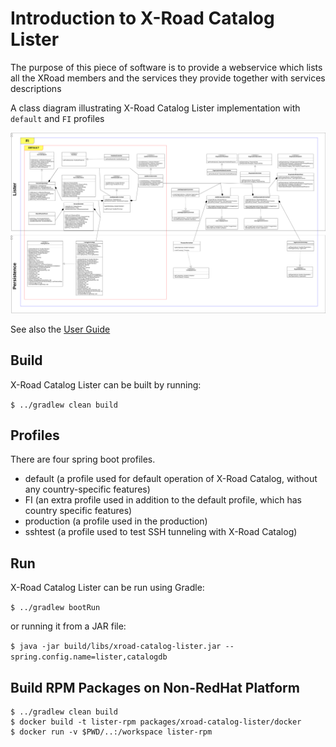 # Introduction to X-Road Catalog Lister

The purpose of this piece of software is to provide a webservice which lists all the XRoad members and the services they provide together with services descriptions

A class diagram illustrating X-Road Catalog Lister implementation with ```default``` and ```FI``` profiles

![Catalog Service class diagram](class_diagram.png)

See also the [User Guide](../xroad_catalog_user_guide.md#license)

## Build

X-Road Catalog Lister can be built by running:

``` $ ../gradlew clean build ```

## Profiles

There are four spring boot profiles.

* default (a profile used for default operation of X-Road Catalog, without any country-specific features)
* FI (an extra profile used in addition to the default profile, which has country specific features)
* production (a profile used in the production)
* sshtest (a profile used to test SSH tunneling with X-Road Catalog)

## Run

X-Road Catalog Lister can be run using Gradle:

``` $ ../gradlew bootRun ```

or running it from a JAR file:

``` $ java -jar build/libs/xroad-catalog-lister.jar --spring.config.name=lister,catalogdb ```

## Build RPM Packages on Non-RedHat Platform

    $ ../gradlew clean build
    $ docker build -t lister-rpm packages/xroad-catalog-lister/docker
    $ docker run -v $PWD/..:/workspace lister-rpm